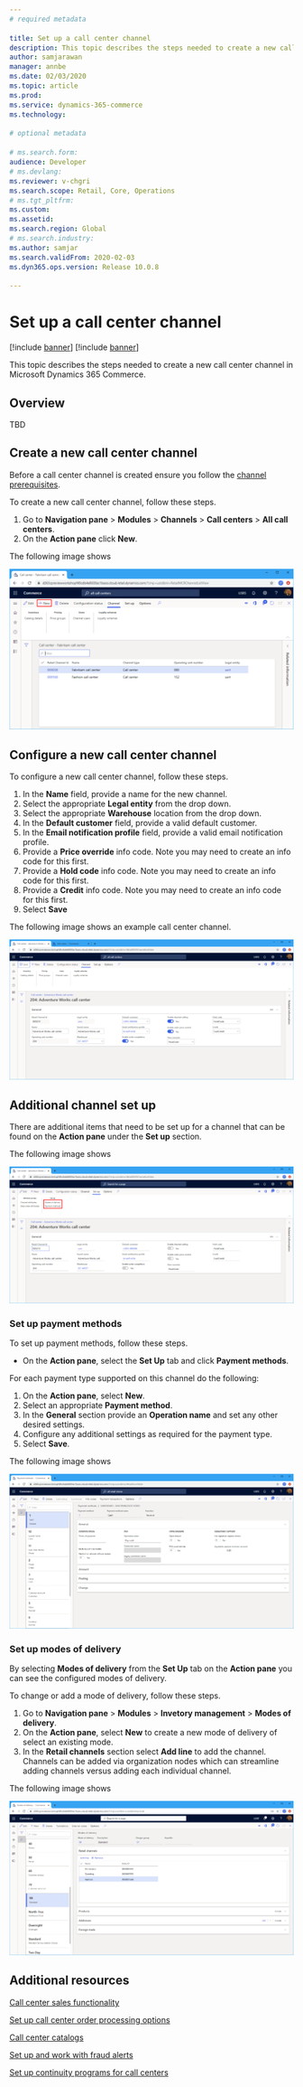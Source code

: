 ```yaml
---
# required metadata

title: Set up a call center channel
description: This topic describes the steps needed to create a new call center channel in Microsoft Dynamics 365 Commerce.
author: samjarawan
manager: annbe
ms.date: 02/03/2020
ms.topic: article
ms.prod: 
ms.service: dynamics-365-commerce
ms.technology: 

# optional metadata

# ms.search.form: 
audience: Developer
# ms.devlang: 
ms.reviewer: v-chgri
ms.search.scope: Retail, Core, Operations
# ms.tgt_pltfrm: 
ms.custom: 
ms.assetid: 
ms.search.region: Global
# ms.search.industry: 
ms.author: samjar
ms.search.validFrom: 2020-02-03
ms.dyn365.ops.version: Release 10.0.8

---
```

# Set up a call center channel

[!include [banner](../includes/preview-banner.md)]
[!include [banner](../includes/banner.md)]

This topic describes the steps needed to create a new call center channel in Microsoft Dynamics 365 Commerce.

## Overview
TBD

## Create a new call center channel

Before a call center channel is created ensure you follow the [channel prerequisites](channels-prerequisites.md).

To create a new call center channel, follow these steps.

1. Go to **Navigation pane** > **Modules** > **Channels** > **Call centers** > **All call centers**.
1. On the **Action pane** click **New**.

The following image shows

![New call center channel](media/channel-setup-callcenter-1.png)

## Configure a new call center channel

To configure a new call center channel, follow these steps.

1. In the **Name** field, provide a name for the new channel.
1. Select the appropriate **Legal entity** from the drop down.
1. Select the appropriate **Warehouse** location from the drop down.
1. In the **Default customer** field, provide a valid default customer.
1. In the **Email notification profile** field, provide a valid email notification profile.
1. Provide a **Price override** info code.  Note you may need to create an info code for this first.
1. Provide a **Hold code** info code.  Note you may need to create an info code for this first.
1. Provide a **Credit** info code.  Note you may need to create an info code for this first.
1. Select **Save**

The following image shows an example call center channel.

![Example call center channel](media/channel-setup-callcenter-2.png)

## Additional channel set up

There are additional items that need to be set up for a channel that can be found on the **Action pane** under the **Set up** section.

The following image shows

![Set up channel](media/channel-setup-callcenter-3.png)

### Set up payment methods

To set up payment methods, follow these steps.

- On the **Action pane**, select the **Set Up** tab and click **Payment methods**.

For each payment type supported on this channel do the following:

1. On the **Action pane**, select **New**.
1. Select an appropriate **Payment method**.
1. In the **General** section provide an **Operation name** and set any other desired settings.
1. Configure any additional settings as required for the payment type.
1. Select **Save**.

The following image shows

![Example payment methods](media/channel-setup-retail-5.png)

### Set up modes of delivery

By selecting **Modes of delivery** from the **Set Up** tab on the **Action pane** you can see the configured modes of delivery.  

To change or add a mode of delivery, follow these steps.

1. Go to **Navigation pane** > **Modules** > **Invetory management** > **Modes of delivery**.
1. On the **Action pane**, select **New** to create a new mode of delivery of select an existing mode.
1. In the **Retail channels** section select **Add line** to add the channel.  Channels can be added via organization nodes which can streamline adding channels versus adding each individual channel.

The following image shows

![Set up modes of delivery](media/channel-setup-retail-7.png)

## Additional resources

[Call center sales functionality](../retail/call-center-functionality.md?toc=/dynamics365/commerce/toc.json)

[Set up call center order processing options](../retail/set-up-order-processing-options.md?toc=/dynamics365/commerce/toc.json)

[Call center catalogs](../retail/call-center-catalogs.md?toc=/dynamics365/commerce/toc.json)

[Set up and work with fraud alerts](../retail/set-up-fraud-alerts.md?toc=/dynamics365/commerce/toc.json)

[Set up continuity programs for call centers](../retail/set-up-continuity-program.md?toc=/dynamics365/commerce/toc.json)
